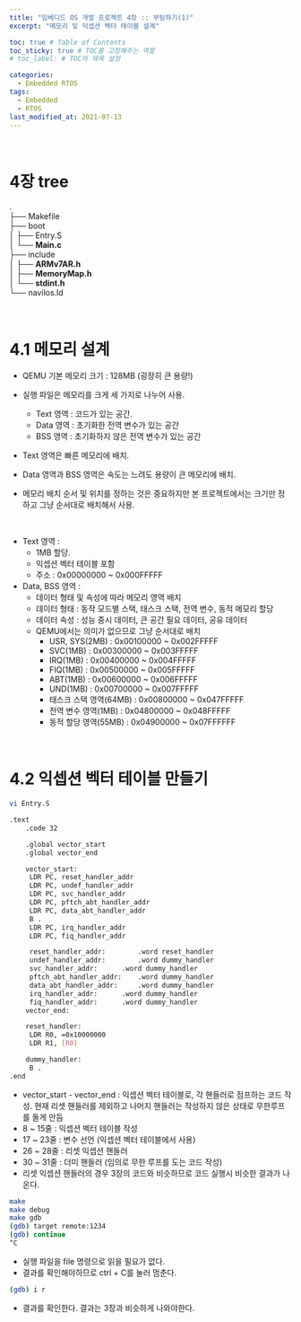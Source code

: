 ```yaml
---
title: "임베디드 OS 개발 프로젝트 4장 :: 부팅하기(1)"
excerpt: "메모리 및 익셉션 벡터 테이블 설계"

toc: true # Table of Contents
toc_sticky: true # TOC를 고정해주는 역할 
# toc_label: # TOC의 제목 설정

categories:
  - Embedded RTOS
tags:
  - Embedded
  - RTOS
last_modified_at: 2021-07-13
---
```


<br/>

# 4장 tree

.  
├── Makefile  
├── boot  
│  ├── Entry.S  
│  └── **Main.c**  
├── include  
│  ├── **ARMv7AR.h**  
│  ├── **MemoryMap.h**  
│  └── **stdint.h**  
└── navilos.ld

<br/>

# 4.1 메모리 설계

- QEMU 기본 메모리 크기 : 128MB (굉장히 큰 용량!)

- 실행 파일은 메모리를 크게 세 가지로 나누어 사용.
  - Text 영역 : 코드가 있는 공간. 
  - Data 영역 : 초기화한 전역 변수가 있는 공간
  - BSS 영역 : 초기화하지 않은 전역 변수가 있는 공간

- Text 영역은 빠른 메모리에 배치.

- Data 영역과 BSS 영역은 속도는 느려도 용량이 큰 메모리에 배치.

- 메모리 배치 순서 및 위치를 정하는 것은 중요하지만 본 프로젝트에서는 크기만 정하고 그냥 순서대로 배치해서 사용.

 <br/>

- Text 영역 :
  - 1MB 할당.
  - 익셉션 벡터 테이블 포함
  - 주소 :      0x00000000 ~ 0x000FFFFF
- Data, BSS 영역 : 
  - 데이터 형태 및 속성에 따라 메모리 영역 배치
  - 데이터 형태 : 동작 모드별 스택, 태스크 스택, 전역 변수, 동적 메모리 할당
  - 데이터 속성 : 성능 중시 데이터, 큰 공간 필요 데이터, 공유 데이터
  - QEMU에서는 의미가 없으므로 그냥 순서대로 배치
    - USR,       SYS(2MB) : 0x00100000 ~ 0x002FFFFF
    - SVC(1MB)       : 0x00300000 ~ 0x003FFFFF
    - IRQ(1MB)       : 0x00400000 ~ 0x004FFFFF
    - FIQ(1MB)       : 0x00500000 ~ 0x005FFFFF
    - ABT(1MB)       : 0x00600000 ~ 0x006FFFFF
    - UND(1MB)       : 0x00700000 ~ 0x007FFFFF
    - 태스크 스택 영역(64MB) :       0x00800000 ~ 0x047FFFFF
    - 전역 변수 영역(1MB) :       0x04800000 ~ 0x048FFFFF
    - 동적 할당 영역(55MB) :       0x04900000 ~ 0x07FFFFFF

<br/>

# 4.2 익셉션 벡터 테이블 만들기

```bash
vi Entry.S
```

```bash
.text
	.code 32

	.global vector_start
	.global vector_end

	vector_start:
	 LDR PC, reset_handler_addr
	 LDR PC, undef_handler_addr
	 LDR PC, svc_handler_addr
	 LDR PC, pftch_abt_handler_addr
	 LDR PC, data_abt_handler_addr
	 B .
	 LDR PC, irq_handler_addr
	 LDR PC, fiq_handler_addr

	 reset_handler_addr:		.word reset_handler
	 undef_handler_addr:		.word dummy_handler
	 svc_handler_addr:		.word dummy_handler
	 pftch_abt_handler_addr:	.word dummy_handler
	 data_abt_handler_addr:		.word dummy_handler
	 irq_handler_addr:		.word dummy_handler
	 fiq_handler_addr:		.word dummy_handler	
	vector_end:

	reset_handler:
	 LDR R0, =0x10000000
	 LDR R1, [R0]

	dummy_handler:
	 B .
.end
```

- vector_start - vector_end : 익셉션 벡터 테이블로, 각 핸들러로 점프하는 코드 작성. 현재 리셋 핸들러를 제외하고 나머지 핸들러는 작성하지 않은 상태로 무한루프를 돌게 만듬
- 8 ~ 15줄 : 익셉션 벡터 테이블 작성
- 17 ~ 23줄 : 변수 선언 (익셉션 벡터 테이블에서 사용)
- 26 ~ 28줄 : 리셋 익셉션 핸들러
- 30 ~ 31줄 : 더미 핸들러 (임의로 무한 루프를 도는 코드 작성)
- 리셋 익셉션 핸들러의 경우 3장의 코드와 비슷하므로 코드 실행시 비슷한 결과가 나온다.

```bash
make
make debug
make gdb
(gdb) target remote:1234
(gdb) continue
^C
```

- 실행 파일을 file 명령으로 읽을 필요가 없다.
- 결과를 확인해야하므로 ctrl + C를 눌러 멈춘다.

```bash
(gdb) i r
```

- 결과를 확인한다. 결과는 3장과 비슷하게 나와야한다.
